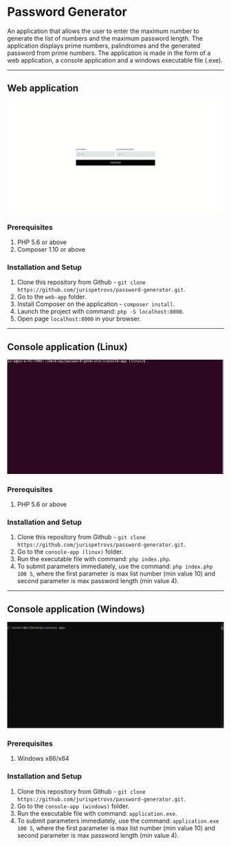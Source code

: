# Password Generator

An application that allows the user to enter the maximum number to generate the list of numbers and the maximum password length.
The application displays prime numbers, palindromes and the generated password from prime numbers.
The application is made in the form of a web application, a console application and a windows executable file (.exe).

---

## Web application

![](Web-app.gif)

### Prerequisites

1. PHP 5.6 or above
2. Composer 1.10 or above

### Installation and Setup

1. Clone this repository from Github - `git clone https://github.com/jurispetrovs/password-generator.git`.
2. Go to the `web-app` folder.
3. Install Composer on the application - `composer install`.
4. Launch the project with command: `php -S localhost:8000`.
5. Open page `localhost:8000` in your browser.

---

## Console application (Linux)

![](Console-app.gif)

### Prerequisites

1. PHP 5.6 or above

### Installation and Setup

1. Clone this repository from Github - `git clone https://github.com/jurispetrovs/password-generator.git`.
2. Go to the `console-app (linux)` folder.
3. Run the executable file with command: `php index.php`.
4. To submit parameters immediately, use the command: `php index.php 100 5`, where the first parameter is max list number (min value 10) and second parameter is max password length (min value 4).

---

## Console application (Windows)

![](Windows-app.gif)

### Prerequisites

1. Windows x86/x64

### Installation and Setup

1. Clone this repository from Github - `git clone https://github.com/jurispetrovs/password-generator.git`.
2. Go to the `console-app (windows)` folder.
3. Run the executable file with command: `application.exe`.
4. To submit parameters immediately, use the command: `application.exe 100 5`, where the first parameter is max list number (min value 10) and second parameter is max password length (min value 4).